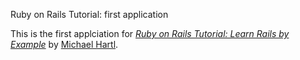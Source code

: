 Ruby on Rails Tutorial: first application

This is the first applciation for 
[*Ruby on Rails Tutorial: Learn Rails by Example*](http://raistutorial.org/)
by [Michael Hartl](http://michaelhartl.com/).